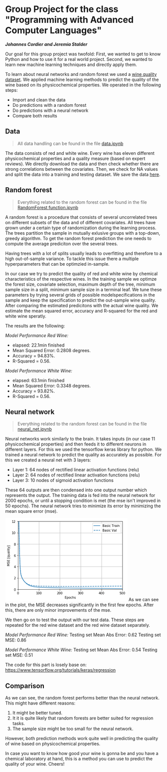 # Group Project for the class "Programming with Advanced Computer Languages"
_**Johannes Cordier and Jeremia Stalder**_

Our goal for this group project was twofold: First, we wanted to get to know Python and how to use it for a real world project. Second, we wanted to learn new machine learning techniques and directly apply them.

To learn about neural networks and random forest we used a [wine quality dataset](https://archive.ics.uci.edu/ml/datasets/wine+quality). We applied machine learning methods to predict the quality of the wine based on its physicochemical properties. We operated in the following steps:
- Import and clean the data
- Do predictions with a random forest
- Do predictions with a neural network
- Compare both results

## Data
> All data handling can be found in the file [data.ipynb](./data.ipynb)

The data consists of red and white wine. Every wine has eleven different physicochemical properties and a quality measure (based on expert reviews). We directly download the data and then check whether there are strong correlations between the covariates. Then, we check for NA values and split the data into a training and testing dataset. We save the data [here](./data/).

## Random forest
> Everything related to the random forest can be found in the file [RandomForest function.ipynb](./RandomForest%20function.ipynb)

A random forest is a procedure that consists of several uncorrelated trees on different subsets of the data and of different covariates. 
All trees have grown under a certain type of randomization during the learning process. 
The trees partition the sample in mutually exlusive groups with a top-down, greedy algorithm. 
To get the random forest prediction the one needs to compute the average prediciton over the several trees. 

Having trees with a lot of splits usually leads to overfitting and therefore to a high out-of-sample variance. 
To tackle this issue there a multiple hyperparameters that can be optimzied in-sample.

In our case we try to predict the quality of red and white wine by chemical characteristics of the respective wines. 
In the training sample we optimze the forest size, covariate selection, maximum depth of the tree, minimum sample size in a split, minimum sample size in a terminal leaf.
We tune these parameters by trying several grids of possible modelspecifications in the sample and keep the specification to predict the out-sample wine quality. 
After comparing the estimated predicitons with the actual wine quality. We estimate the mean squared error, accuracy and R-squared for the red and white wine speratly. 

The results are the following:

_Model Performance Red Wine:_
- elapsed: 22.1min finished
- Mean Squared Error: 0.2808 degrees.
- Accuracy = 94.83%.
- R-Squared = 0.56.

_Model Performance White Wine:_
- elapsed: 63.1min finished
- Mean Squared Error: 0.3348 degrees.
- Accuracy = 93.82%.
- R-Squared = 0.56.


## Neural network
> Everything related to the random forest can be found in the file [neural_net.ipynb](./neural_net.ipynb)

Neural networks work similarly to the brain. It takes inputs (in our case 11 physicochemical properties) and then feeds it to different neurons in different layers. For this we used the tensorflow keras library for python. We trained a neural network to predict the quality as accurately as possible. For this we created a neural net with 3 layers:
- Layer 1: 64 nodes of rectified linear activation functions (relu)
- Layer 2: 64 nodes of rectified linear activation functions (relu)
- Layer 3: 10 nodes of sigmoid activation functions

These 64 outputs are then condensed into one output number which represents the output. The training data is fed into the neural network for 2000 epochs, or until a stopping condition is met (the mse isn't improved in 50 epochs). The neural network tries to minimize its error by minimizing the mean square error (mse). 

![Image of MSE for red wine in the first 500 epochs](./data/mse_red.png)
As we can see in the plot, the MSE decreases significantly in the first few epochs. After this, there are only minor improvements of the mse.

We then go on to test the output with our test data. These steps are repeated for the red wine dataset and the red wine dataset separately. 

_Model Performance Red Wine:_
Testing set Mean Abs Error:  0.62 
Testing set MSE:  0.86 

_Model Performance White Wine:_
Testing set Mean Abs Error:  0.54 
Testing set MSE:  0.51 

The code for this part is losely base on: https://www.tensorflow.org/tutorials/keras/regression

## Comparison
As we can see, the random forest performs better than the neural network. This might have different reasons:
1. It might be better tuned.
2. It it is quite likely that random forests are better suited for regression tasks.
3. The sample size might be too small for the neural network.

However, both prediction methods work quite well in predicting the quality of wine based on physicochemical properties.

In case you want to know how good your wine is gonna be and you have a chemical laboratory at hand, this is a method you can use to predict the quality of your wine. Cheers!
